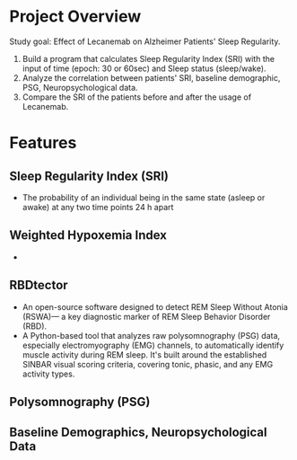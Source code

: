 # Project Overview 
Study goal: Effect of Lecanemab on Alzheimer Patients' Sleep Regularity.
1. Build a program that calculates Sleep Regularity Index (SRI) with the input of time (epoch: 30 or 60sec) and Sleep status (sleep/wake).
2. Analyze the correlation between patients' SRI, baseline demographic, PSG, Neuropsychological data. 
3. Compare the SRI of the patients before and after the usage of Lecanemab. 
   
# Features

## Sleep Regularity Index (SRI) 
- The probability of an individual being in the same state (asleep or awake) at any two time points 24 h apart
  
## Weighted Hypoxemia Index 
- 
## RBDtector
- An open-source software designed to detect REM Sleep Without Atonia (RSWA)— a key diagnostic marker of REM Sleep Behavior Disorder (RBD).   
- A Python-based tool that analyzes raw polysomnography (PSG) data, especially electromyography (EMG) channels, to automatically identify muscle activity during REM sleep. It's built around the established SINBAR visual scoring criteria, covering tonic, phasic, and any EMG activity types. 

## Polysomnography (PSG) 

## Baseline Demographics, Neuropsychological Data
